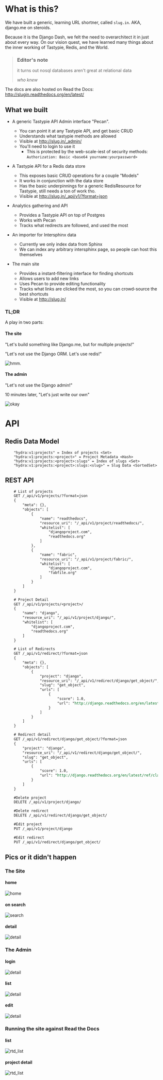 What is this?
=============

We have built a generic, learning URL shortner, called `slug.in`. AKA, django.me on steroids.

Because it is the Django Dash, we felt the need to overarchitect it in just
about every way. On our vision quest, we have learned many things about the
inner working of Tastypie, Redis, and the World.

> ### Editor's note
>
> it turns out nosql databases aren't great at relational data
>
> *who knew*

The docs are also hosted on Read the Docs: http://slugin.readthedocs.org/en/latest/

What we built
-------------

* A generic Tastypie API Admin interface "Pecan".
    * You can point it at any Tastypie API, and get basic CRUD
    * Understands what tastypie methods are allowed
    * Visible at http://slug.in/_admin/
    * You'll need to login to use it
        * This is protected by the web-scale-iest of security methods: `Authorization: Basic <base64 yourname:yourpassword>`

* A Tastypie API for a Redis data store
    * This exposes basic CRUD operations for a couple "Models"
    * It works in conjunction with the data store
    * Has the basic underpinnings for a generic RedisResource for Tastypie,
      still needs a ton of work tho.
    * Visible at http://slug.in/_api/v1/?format=json

* Analytics gathering and API
    * Provides a Tastypie API on top of Postgres
    * Works with Pecan
    * Tracks what redirects are followed, and used the most

* An importer for Intersphinx data
    * Currently we only index data from Sphinx
    * We can index any arbitrary intersphinx page, so people can host this themselves

* The main site
    * Provides a instant-filtering interface for finding shortcuts
    * Allows users to add new links
    * Uses Pecan to provide editing functionality
    * Tracks what links are clicked the most, so you can crowd-source the best
      shortcuts
    * Visible at http://slug.in/

### TL;DR

A play in two parts:

#### The site

"Let's build something like Django.me, but for multiple projects!"

"Let's not use the Django ORM. Let's use redis!"

![hmm.](http://static.guim.co.uk/sys-images/Guardian/Pix/pictures/2012/8/9/1344511024523/McKayla-Maroney--008.jpg)

#### The admin

"Let's not use the Django admin!"

10 minutes later, "Let's just write our own"

![okay](http://0.tqn.com/d/webtrends/1/0/B/A/-/-/okay-meme-face.jpg)

API
===

Redis Data Model
----------------

```
    "hydra:v1:projects" = Index of projects <Set>
    "hydra:v1:projects:<project>" = Project Metadata <Hash>
    "hydra:v1:projects:<project>:slugs" = Index of slugs <Set>
    "hydra:v1:projects:<project>:slugs:<slug>" = Slug Data <SortedSet>
```

REST API
--------

```rest
    # List of projects
    GET /_api/v1/projects/?format=json
    {
        "meta": {},
        "objects": [
            {
                "name": "readthedocs",
                "resource_uri": "/_api/v1/project/readthedocs/",
                "whitelist": [
                    "djangoproject.com",
                    "readthedocs.org"
                ]
            },
            {
                "name": "fabric",
                "resource_uri": "/_api/v1/project/fabric/",
                "whitelist": [
                    "djangoproject.com",
                    "fabfile.org"
                ]
            }
        ]
    }

    # Project Detail
    GET /_api/v1/projects/<project>/
    {
        "name": "django",
        "resource_uri": "/_api/v1/project/django/",
        "whitelist": [
            "djangoproject.com",
            "readthedocs.org"
        ]
    }

    # List of Redirects
    GET /_api/v1/redirect/?format=json
    {
        "meta": {},
        "objects": [
            {
                "project": "django",
                "resource_uri": "/_api/v1/redirect/django/get_object/",
                "slug": "get_object",
                "urls": [
                    {
                        "score": 1.0,
                        "url": "http://django.readthedocs.org/en/latest/ref/class-based-views/mixins-single-object.html#django.views.generic.detail.SingleObjectMixin.get_object"
                    }
                ]
            }
        ]
    }

    # Redirect detail
    GET /_api/v1/redirect/django/get_object/?format=json
    {
        "project": "django",
        "resource_uri": "/_api/v1/redirect/django/get_object/",
        "slug": "get_object",
        "urls": [
            {
                "score": 1.0,
                "url": "http://django.readthedocs.org/en/latest/ref/class-based-views/mixins-single-object.html#django.views.generic.detail.SingleObjectMixin.get_object"
            }
        ]
    }

    #Delete project
    DELETE /_api/v1/project/django/

    #Delete redirect
    DELETE /_api/v1/redirect/django/get_object/

    #Edit project
    PUT /_api/v1/project/django

    #Edit redirect
    PUT /_api/v1/redirect/django/get_object/

```

Pics or it didn't happen
------------------------

### The Site

#### home

![home](https://dl.dropbox.com/u/15509266/ddash2012/site_home.png)

#### on search

![search](https://dl.dropbox.com/u/15509266/ddash2012/site_home_list.png)

#### detail

![detail](https://dl.dropbox.com/u/15509266/ddash2012/site_detail.png)

### The Admin

#### login

![detail](https://dl.dropbox.com/u/15509266/ddash2012/admin_login.png)

#### list

![detail](https://dl.dropbox.com/u/15509266/ddash2012/admin_list.png)

#### edit

![detail](https://dl.dropbox.com/u/15509266/ddash2012/admin_edit.png)


### Running the site against Read the Docs

#### list

![rtd_list](https://dl.dropbox.com/u/372293/Screenshots/gv4%7E.png)

#### project detail

![rtd_list](https://dl.dropbox.com/u/372293/Screenshots/j39g.png)
